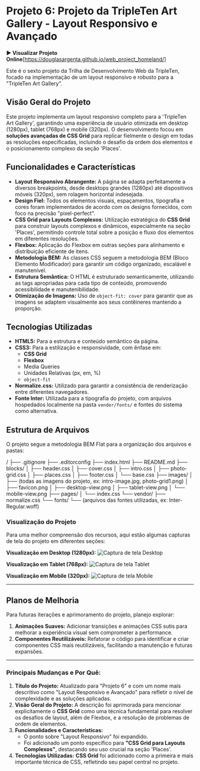 # Projeto 6: Projeto da TripleTen Art Gallery - Layout Responsivo e Avançado

**▶️ Visualizar Projeto Online**[https://douglasargenta.github.io/web_project_homeland/]

Este é o sexto projeto da Trilha de Desenvolvimento Web da TripleTen, focado na implementação de um layout responsivo e robusto para a "TripleTen Art Gallery".

## Visão Geral do Projeto

Este projeto implementa um layout responsivo completo para a 'TripleTen Art Gallery', garantindo uma experiência de usuário otimizada em desktop (1280px), tablet (768px) e mobile (320px). O desenvolvimento focou em **soluções avançadas de CSS Grid** para replicar fielmente o design em todas as resoluções especificadas, incluindo o desafio da ordem dos elementos e o posicionamento complexo da seção 'Places'.

## Funcionalidades e Características

- **Layout Responsivo Abrangente:** A página se adapta perfeitamente a diversos breakpoints, desde desktops grandes (1280px) até dispositivos móveis (320px), sem rolagem horizontal indesejada.
- **Design Fiel:** Todos os elementos visuais, espaçamentos, tipografia e cores foram implementados de acordo com os designs fornecidos, com foco na precisão "pixel-perfect".
- **CSS Grid para Layouts Complexos:** Utilização estratégica do **CSS Grid** para construir layouts complexos e dinâmicos, especialmente na seção 'Places', permitindo controle total sobre a posição e fluxo dos elementos em diferentes resoluções.
- **Flexbox:** Aplicação do Flexbox em outras seções para alinhamento e distribuição eficiente de itens.
- **Metodologia BEM:** As classes CSS seguem a metodologia BEM (Bloco Elemento Modificador) para garantir um código organizado, escalável e manutenível.
- **Estrutura Semântica:** O HTML é estruturado semanticamente, utilizando as tags apropriadas para cada tipo de conteúdo, promovendo acessibilidade e manutenibilidade.
- **Otimização de Imagens:** Uso de `object-fit: cover` para garantir que as imagens se adaptem visualmente aos seus contêineres mantendo a proporção.

## Tecnologias Utilizadas

- **HTML5:** Para a estrutura e conteúdo semântico da página.
- **CSS3:** Para a estilização e responsividade, com ênfase em:
  - **CSS Grid**
  - **Flexbox**
  - Media Queries
  - Unidades Relativas (px, em, %)
  - `object-fit`
- **Normalize.css:** Utilizado para garantir a consistência de renderização entre diferentes navegadores.
- **Fonte Inter:** Utilizada para a tipografia do projeto, com arquivos hospedados localmente na pasta `vendor/fonts/` e fontes do sistema como alternativa.

## Estrutura de Arquivos

O projeto segue a metodologia BEM Flat para a organização dos arquivos e pastas:

/
├── .gitignore
├── .editorconfig
├── index.html
├── README.md
├── blocks/
│ ├── header.css
│ ├── cover.css
│ ├── intro.css
│ ├── photo-grid.css
│ ├── places.css
│ ├── footer.css
│ └── base.css
├── images/
│ ├── (todas as imagens do projeto, ex: intro-image.jpg, photo-grid1.png)
│ ├── favicon.png
│ ├── desktop-view.png
│ ├── tablet-view.png
│ └── mobile-view.png
├── pages/
│ └── index.css
└── vendor/
├── normalize.css
└── fonts/
└── (arquivos das fontes utilizadas, ex: Inter-Regular.woff)

### Visualização do Projeto

Para uma melhor compreensão dos recursos, aqui estão algumas capturas de tela do projeto em diferentes seções:

**Visualização em Desktop (1280px):**
![Captura de tela Desktop](./images/desktop-view.png)

**Visualização em Tablet (768px):**
![Captura de tela Tablet](./images/tablet-view.png)

**Visualização em Mobile (320px):**
![Captura de tela Mobile](./images/mobile-view.png)

---

## Planos de Melhoria

Para futuras iterações e aprimoramento do projeto, planejo explorar:

1.  **Animações Suaves:** Adicionar transições e animações CSS sutis para melhorar a experiência visual sem comprometer a performance.
2.  **Componentes Reutilizáveis:** Refatorar o código para identificar e criar componentes CSS mais reutilizáveis, facilitando a manutenção e futuras expansões.

---

### **Principais Mudanças e Por Quê:**

1.  **Título do Projeto:** Atualizado para "Projeto 6" e com um nome mais descritivo como "Layout Responsivo e Avançado" para refletir o nível de complexidade e as soluções aplicadas.
2.  **Visão Geral do Projeto:** A descrição foi aprimorada para mencionar explicitamente o **CSS Grid** como uma técnica fundamental para resolver os desafios de layout, além de Flexbox, e a resolução de problemas de ordem de elementos.
3.  **Funcionalidades e Características:**
    - O ponto sobre "Layout Responsivo" foi expandido.
    - Foi adicionado um ponto específico para **"CSS Grid para Layouts Complexos"**, destacando seu uso crucial na seção 'Places'.
4.  **Tecnologias Utilizadas:** **CSS Grid** foi adicionado como a primeira e mais importante técnica de CSS, refletindo seu papel central no projeto.
